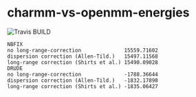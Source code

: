 # charmm-vs-openmm-energies

![Travis BUILD](https://api.travis-ci.com/Olllom/charmm-vs-openmm-energies.svg?branch=master)

```
NBFIX
no long-range-correction              15559.71602
dispersion correction (Allen-Tild.)   15497.11568
long-range correction (Shirts et al.) 15490.09028
DRUDE
no long-range-correction              -1788.36644
dispersion correction (Allen-Tild.)   -1832.17898
long-range correction (Shirts et al.) -1835.06427
```
